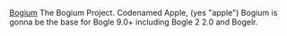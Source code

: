 [Bogium](https://postimg.cc/Lg45Pp5f)
    The Bogium Project. Codenamed Apple, (yes "apple")
Bogium is gonna be the base for Bogle 9.0+ including Bogle 2 2.0 and Bogelr.
